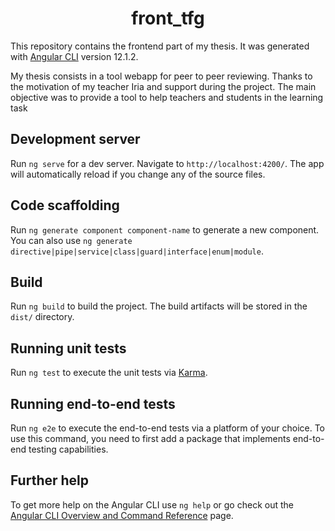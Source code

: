 <h1 align="center">
  front_tfg
</h1>

This repository contains the frontend part of my thesis. It was generated with [Angular CLI](https://github.com/angular/angular-cli) version 12.1.2.

My thesis consists in a tool webapp for peer to peer reviewing. Thanks to the motivation of my teacher Iria and support during the project. The main objective was to provide a tool to help teachers and students in the learning task

## Development server

Run `ng serve` for a dev server. Navigate to `http://localhost:4200/`. The app will automatically reload if you change any of the source files.

## Code scaffolding

Run `ng generate component component-name` to generate a new component. You can also use `ng generate directive|pipe|service|class|guard|interface|enum|module`.

## Build

Run `ng build` to build the project. The build artifacts will be stored in the `dist/` directory.

## Running unit tests

Run `ng test` to execute the unit tests via [Karma](https://karma-runner.github.io).

## Running end-to-end tests

Run `ng e2e` to execute the end-to-end tests via a platform of your choice. To use this command, you need to first add a package that implements end-to-end testing capabilities.

## Further help

To get more help on the Angular CLI use `ng help` or go check out the [Angular CLI Overview and Command Reference](https://angular.io/cli) page.
